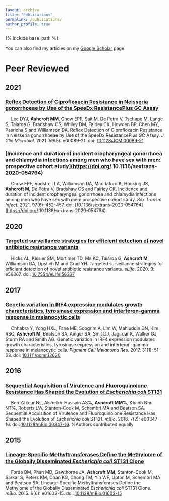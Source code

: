 ```yaml
---
layout: archive
title: "Publications"
permalink: /publications/
author_profile: true
---
```


{% include base_path %}

  You can also find my articles on my [Google Scholar](https://scholar.google.com.au/citations?user=HgFxnPkAAAAJ&hl=en) page

Peer Reviewed
=============

## 2021

### [Reflex Detection of Ciprofloxacin Resistance in Neisseria gonorrhoeae by Use of the SpeeDx ResistancePlus GC Assay](https://doi.org/10.1128/JCM.00089-21)

&emsp;  Lee DYJ, __Ashcroft MM__, Chow EPF, Sait M, De Petra V, Tschape M, Lange S, Taiaroa G, Bradshaw CS, Whiley DM, Fairley CK, Howden BP, Chen MY, Pasricha S and Williamson DA. Reflex Detection of Ciprofloxacin Resistance in Neisseria gonorrhoeae by Use of the SpeeDx ResistancePlus GC Assay. *J Clin Microbiol*. 2021. 59(5): e00089-21. doi: [10.1128/JCM.00089-21](https://doi.org/10.1128/JCM.00089-21)

<span class="__dimensions_badge_embed__" data-doi="10.1128/JCM.00089-21" data-style="small_circle" data-hide-zero-citations="true"> <span data-badge-popover="right" data-badge-type="donut" data-doi="10.1128/JCM.00089-21" data-hide-no-mentions="true" class="altmetric-embed"> </span>
  
### [Incidence and duration of incident oropharyngeal gonorrhoea and chlamydia infections among men who have sex with men: prospective cohort study](https://doi.org/ 10.1136/sextrans-2020-054764)

&emsp;  Chow EPF, Vodstrcil LA, Williamson DA, Maddaford K, Hocking JS, __Ashcroft M__, De Petra V, Bradshaw CS and Fairley CK. Incidence and duration of incident oropharyngeal gonorrhoea and chlamydia infections among men who have sex with men: prospective cohort study. *Sex Transm Infect*. 2021. 97(6): 452-457. doi: [10.1136/sextrans-2020-054764](https://doi.org/ 10.1136/sextrans-2020-054764)

<span class="__dimensions_badge_embed__" data-doi="10.1136/sextrans-2020-054764" data-style="small_circle" data-hide-zero-citations="true"> <span data-badge-popover="right" data-badge-type="donut" data-doi="10.1136/sextrans-2020-054764" data-hide-no-mentions="true" class="altmetric-embed"> </span>

## 2020

### [Targeted surveillance strategies for efficient detection of novel antibiotic resistance variants](https://doi.org/10.7554/eLife.56367)

&emsp;  Hicks AL, Kissler SM, Mortimer TD, Ma KC, Taiaroa G, __Ashcroft M__, Williamson DA, Lipstich M and Grad YH. Targeted surveillance strategies for efficient detection of novel antibiotic resistance variants. *eLife*. 2020. 9: e56367. doi: [10.7554/eLife.56367](https://doi.org/10.7554/eLife.56367)

<span class="__dimensions_badge_embed__" data-doi="10.7554/eLife.56367" data-style="small_circle" data-hide-zero-citations="true"> <span data-badge-popover="right" data-badge-type="donut" data-doi="10.7554/eLife.56367" data-hide-no-mentions="true" class="altmetric-embed"> </span>

## 2017

### [Genetic variation in IRF4 expression modulates growth characteristics, tyrosinase expression and interferon-gamma response in melanocytic cells](https://doi.org/10.1111/pcmr.12620)

&emsp; Chhabra Y, Yong HXL, Fane ME, Soogrim A, Lim W, Mahiuddin DN, Kim RSQ, __Ashcroft M__, Beatson SA, Ainger SA, Smit DJ, Jagirdar K, Walker GJ, Sturm RA and Smith AG. Genetic variation in IRF4 expression modulates growth characteristics, tyrosinase expression and interferon-gamma response in melanocytic cells. *Pigment Cell Melanoma Res*. 2017. 31(1): 51-63. doi: [10.1111/pcmr.12620](https://doi.org/10.1111/pcmr.12620)

<span class="__dimensions_badge_embed__" data-doi="10.1111/pcmr.12620" data-style="small_circle" data-hide-zero-citations="true"> <span data-badge-popover="right" data-badge-type="donut" data-doi="10.1111/pcmr.12620" data-hide-no-mentions="true" class="altmetric-embed"> </span>

## 2016

### [Sequential Acquisition of Virulence and Fluoroquinolone Resistance Has Shaped the Evolution of _Escherichia coli_ ST131](https://doi.org/10.1128/mBio.00347-16)

&emsp; Ben Zakour NL, Alsheikh-Hussain AS%, __Ashcroft MM__%, Khanh Nhu NT%, Roberts LW, Stanton-Cook M, Schembri MA and Beatson SA. Sequential Acquisition of Virulence and Fluoroquinolone Resistance Has Shaped the Evolution of _Escherichia coli_ ST131. *mBio*. 2016. 7(2): e00347-16. doi: [10.1128/mBio.00347-16](https://doi.org/10.1128/mBio.00347-16). %Authors contributed equally

<span class="__dimensions_badge_embed__" data-doi="10.1128/mBio.00347-16" data-style="small_circle" data-hide-zero-citations="true"> <span data-badge-popover="right" data-badge-type="donut" data-doi="10.1128/mBio.00347-16" data-hide-no-mentions="true" class="altmetric-embed"> </span>

## 2015

### [Lineage-Specific Methyltransferases Define the Methylome of the Globally Disseminated _Escherichia coli_ ST131 Clone](https://doi.org/10.1128/mBio.01602-15)

&emsp; Forde BM, Phan MD, Gawthorne JA, __Ashcroft MM__, Stanton-Cook M, Sarkar S, Peters KM, Chan KG, Chong TM, Yin WF, Upton M, Schembri MA and Beatson SA. Lineage-Specific Methyltransferases Define the Methylome of the Globally Disseminated _Escherichia coli_ ST131 Clone. *mBio*. 2015. 6(6): e01602-15. doi: [10.1128/mBio.01602-15](https://doi.org/10.1128/mBio.01602-15)

<span class="__dimensions_badge_embed__" data-doi="10.1128/mBio.01602-15" data-style="small_circle" data-hide-zero-citations="true"> <span data-badge-popover="right" data-badge-type="donut" data-doi="10.1128/mBio.01602-15" data-hide-no-mentions="true" class="altmetric-embed"> </span>

<script type='text/javascript' src='https://d1bxh8uas1mnw7.cloudfront.net/assets/embed.js'></script>
<script async src="https://badge.dimensions.ai/badge.js" charset="utf-8"></script>
